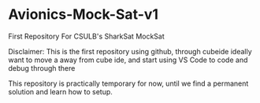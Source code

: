 # Avionics-Mock-Sat-v1
First Repository For CSULB's SharkSat MockSat 

Disclaimer:
This is the first repository using github, through cubeide
ideally want to move a away from cube ide, and start using VS Code
to code and debug through there

This repository is practically temporary for now, until we find a permanent solution and learn how to setup.

